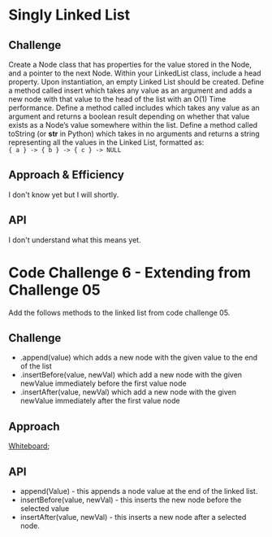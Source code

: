 # Singly Linked List
<!-- Short summary or background information -->

## Challenge
<!-- Description of the challenge -->
Create a Node class that has properties for the value stored in the Node, and a pointer to the next Node.
Within your LinkedList class, include a head property. Upon instantiation, an empty Linked List should be created.
Define a method called insert which takes any value as an argument and adds a new node with that value to the head of the list with an O(1) Time performance.
Define a method called includes which takes any value as an argument and returns a boolean result depending on whether that value exists as a Node’s value somewhere within the list.
Define a method called toString (or __str__ in Python) which takes in no arguments and returns a string representing all the values in the Linked List, formatted as:  
``{ a } -> { b } -> { c } -> NULL``

## Approach & Efficiency
<!-- What approach did you take? Why? What is the Big O space/time for this approach? -->
I don't know yet but I will shortly.

## API
<!-- Description of each method publicly available to your Linked List -->
I don't understand what this means yet.


# Code Challenge 6 - Extending from Challenge 05

Add the follows methods to the linked list from code challenge 05.

## Challenge

- .append(value) which adds a new node with the given value to the end of the list
- .insertBefore(value, newVal) which add a new node with the given newValue immediately before the first value node
- .insertAfter(value, newVal) which add a new node with the given newValue immediately after the first value node

## Approach

[Whiteboard]('linkedlist2whiteboard.png');

## API

<!-- Description of each method publicly available to your Linked List -->
- append(Value) - this appends a node value at the end of the linked list.
- insertBefore(value, newVal) - this inserts the new node before the selected value
- insertAfter(value, newVal) - this inserts a new node after a selected node.